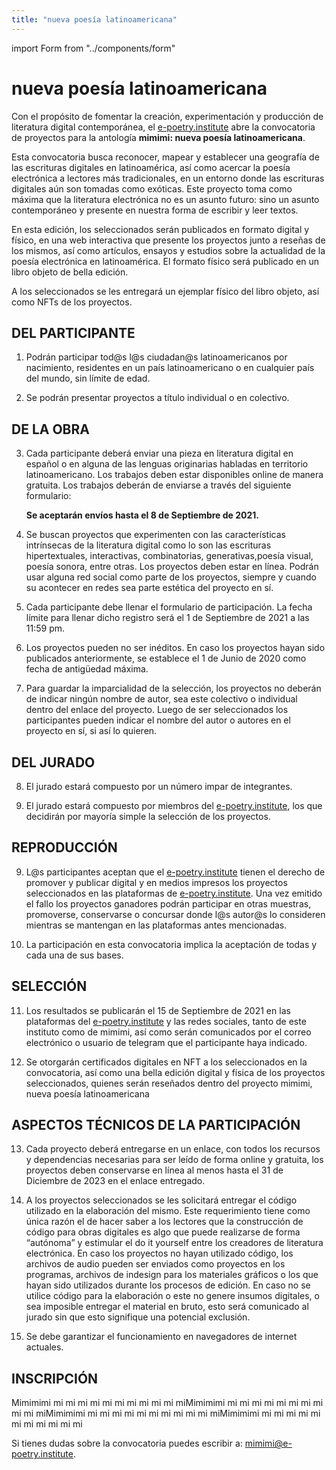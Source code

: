 ```yaml
---
title: "nueva poesía latinoamericana"
---
```


import Form from "../components/form"

# nueva poesía latinoamericana

Con el propósito de fomentar la creación, experimentación y producción de literatura digital contemporánea, el [e-poetry.institute](https://e-poetry.institute) abre la convocatoria de proyectos para la antología **mimimi: nueva poesía latinoamericana**.

Esta convocatoria busca reconocer, mapear y establecer una geografía de las escrituras digitales en latinoamérica, así como acercar la poesía electrónica a lectores más tradicionales, en un entorno donde las escrituras digitales aún son tomadas como exóticas. Este proyecto toma como máxima que la literatura electrónica no es un asunto futuro: sino un asunto contemporáneo y presente en nuestra forma de escribir y leer textos.

En esta edición, los seleccionados serán publicados en formato digital y físico, en una web interactiva que presente los proyectos junto a reseñas de los mismos, así como artículos, ensayos y estudios sobre la actualidad de la poesía electrónica en latinoamérica. El formato físico será publicado en un libro objeto de bella edición.

A los seleccionados se les entregará un ejemplar físico del libro objeto, así como NFTs de los proyectos.

## DEL PARTICIPANTE

1. Podrán participar tod@s l@s ciudadan@s latinoamericanos por nacimiento, residentes en un país latinoamericano o en cualquier país del mundo, sin límite de edad.

2. Se podrán presentar proyectos a título individual o en colectivo.

## DE LA OBRA

3. Cada participante deberá enviar una pieza en literatura digital en español o en alguna de las lenguas originarias habladas en territorio latinoamericano. Los trabajos deben estar disponibles online de manera gratuita. Los trabajos deberán de enviarse a través del siguiente formulario:

     <Form />

   **Se aceptarán envíos hasta el 8 de Septiembre de 2021.**

4. Se buscan proyectos que experimenten con las características intrínsecas de la literatura digital como lo son las escrituras hipertextuales, interactivas, combinatorias, generativas,poesía visual, poesía sonora, entre otras. Los proyectos deben estar en línea. Podrán usar alguna red social como parte de los proyectos, siempre y cuando su acontecer en redes sea parte estética del proyecto en sí.

5. Cada participante debe llenar el formulario de participación. La fecha límite para llenar dicho registro será el 1 de Septiembre de 2021 a las 11:59 pm.

6. Los proyectos pueden no ser inéditos. En caso los proyectos hayan sido publicados anteriormente, se establece el 1 de Junio de 2020 como fecha de antigüedad máxima.

7. Para guardar la imparcialidad de la selección, los proyectos no deberán de indicar ningún nombre de autor, sea este colectivo o individual dentro del enlace del proyecto. Luego de ser seleccionados los participantes pueden indicar el nombre del autor o autores en el proyecto en sí, si así lo quieren.

## DEL JURADO

8. El jurado estará compuesto por un número impar de integrantes.

9. El jurado estará compuesto por miembros del [e-poetry.institute](https://e-poetry.institute), los que decidirán por mayoría simple la selección de los proyectos.

## REPRODUCCIÓN

9. L@s participantes aceptan que el [e-poetry.institute](https://e-poetry.institute) tienen el derecho de promover y publicar digital y en medios impresos los proyectos seleccionados en las plataformas de [e-poetry.institute](https://e-poetry.institute). Una vez emitido el fallo los proyectos ganadores podrán participar en otras muestras, promoverse, conservarse o concursar donde l@s autor@s lo consideren mientras se mantengan en las plataformas antes mencionadas.

10. La participación en esta convocatoria implica la aceptación de todas y cada una de sus bases.

## SELECCIÓN

11. Los resultados se publicarán el 15 de Septiembre de 2021 en las plataformas del [e-poetry.institute](https://e-poetry.institute) y las redes sociales, tanto de este instituto como de mimimi, así como serán comunicados por el correo electrónico o usuario de telegram que el participante haya indicado.

12. Se otorgarán certificados digitales en NFT a los seleccionados en la convocatoria, así como una bella edición digital y física de los proyectos seleccionados, quienes serán reseñados dentro del proyecto mimimi, nueva poesía latinoamericana

## ASPECTOS TÉCNICOS DE LA PARTICIPACIÓN

13. Cada proyecto deberá entregarse en un enlace, con todos los recursos y dependencias necesarias para ser leído de forma online y gratuita, los proyectos deben conservarse en línea al menos hasta el 31 de Diciembre de 2023 en el enlace entregado.

14. A los proyectos seleccionados se les solicitará entregar el código utilizado en la elaboración del mismo. Este requerimiento tiene como única razón el de hacer saber a los lectores que la construcción de código para obras digitales es algo que puede realizarse de forma “autónoma” y estimular el do it yourself entre los creadores de literatura electrónica. En caso los proyectos no hayan utilizado código, los archivos de audio pueden ser enviados como proyectos en los programas, archivos de indesign para los materiales gráficos o los que hayan sido utilizados durante los procesos de edición. En caso no se utilice código para la elaboración o este no genere insumos digitales, o sea imposible entregar el material en bruto, esto será comunicado al jurado sin que esto signifique una potencial exclusión.

15. Se debe garantizar el funcionamiento en navegadores de internet actuales.

## INSCRIPCIÓN

Mimimimi mi mi mi mi mi mi mi mi mi mi miMimimimi mi mi mi mi mi mi mi mi mi mi miMimimimi mi mi mi mi mi mi mi mi mi mi miMimimimi mi mi mi mi mi mi mi mi mi mi mi

<Form />

Si tienes dudas sobre la convocatoria puedes escribir a: mimimi@e-poetry.institute.
